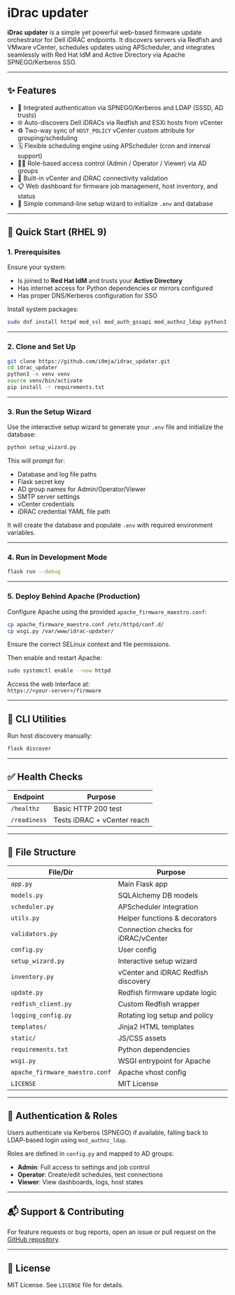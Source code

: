 # iDrac updater

**iDrac updater** is a simple yet powerful web-based firmware update orchestrator for Dell iDRAC endpoints. It discovers servers via Redfish and VMware vCenter, schedules updates using APScheduler, and integrates seamlessly with Red Hat IdM and Active Directory via Apache SPNEGO/Kerberos SSO.

---

## ✨ Features

- 🔐 Integrated authentication via SPNEGO/Kerberos and LDAP (SSSD, AD trusts)
- 🌐 Auto-discovers Dell iDRACs via Redfish and ESXi hosts from vCenter
- ♻️ Two-way sync of `HOST_POLICY` vCenter custom attribute for grouping/scheduling
- 🗓️ Flexible scheduling engine using APScheduler (cron and interval support)
- 🧑‍💼 Role-based access control (Admin / Operator / Viewer) via AD groups
- 🧪 Built-in vCenter and iDRAC connectivity validation
- 📋 Web dashboard for firmware job management, host inventory, and status
- 🧙 Simple command-line setup wizard to initialize `.env` and database

---

## 🚀 Quick Start (RHEL 9)

### 1. Prerequisites

Ensure your system:

- Is joined to **Red Hat IdM** and trusts your **Active Directory**
- Has internet access for Python dependencies or mirrors configured
- Has proper DNS/Kerberos configuration for SSO

Install system packages:

```bash
sudo dnf install httpd mod_ssl mod_auth_gssapi mod_authnz_ldap python3 python3-pip gcc
```

---

### 2. Clone and Set Up

```bash
git clone https://github.com/i0mja/idrac_updater.git
cd idrac_updater
python3 -m venv venv
source venv/bin/activate
pip install -r requirements.txt
```

---

### 3. Run the Setup Wizard

Use the interactive setup wizard to generate your `.env` file and initialize the database:

```bash
python setup_wizard.py
```

This will prompt for:

- Database and log file paths
- Flask secret key
- AD group names for Admin/Operator/Viewer
- SMTP server settings
- vCenter credentials
- iDRAC credential YAML file path

It will create the database and populate `.env` with required environment variables.

---

### 4. Run in Development Mode

```bash
flask run --debug
```

---

### 5. Deploy Behind Apache (Production)

Configure Apache using the provided `apache_firmware_maestro.conf`:

```bash
cp apache_firmware_maestro.conf /etc/httpd/conf.d/
cp wsgi.py /var/www/idrac-updater/
```

Ensure the correct SELinux context and file permissions.

Then enable and restart Apache:

```bash
sudo systemctl enable --now httpd
```

Access the web interface at:\
`https://<your-server>/firmware`

---

## 🧐 CLI Utilities

Run host discovery manually:

```bash
flask discover
```

---

## ✅ Health Checks

| Endpoint     | Purpose                     |
| ------------ | --------------------------- |
| `/healthz`   | Basic HTTP 200 test         |
| `/readiness` | Tests iDRAC + vCenter reach |

---

## 📂 File Structure

| File/Dir                       | Purpose                             |
| ------------------------------ | ----------------------------------- |
| `app.py`                       | Main Flask app                      |
| `models.py`                    | SQLAlchemy DB models                |
| `scheduler.py`                 | APScheduler integration             |
| `utils.py`                     | Helper functions & decorators       |
| `validators.py`                | Connection checks for iDRAC/vCenter |
| `config.py`                    | User config                         |
| `setup_wizard.py`              | Interactive setup wizard            |
| `inventory.py`                 | vCenter and iDRAC Redfish discovery |
| `update.py`                    | Redfish firmware update logic       |
| `redfish_client.py`            | Custom Redfish wrapper              |
| `logging_config.py`            | Rotating log setup and policy       |
| `templates/`                   | Jinja2 HTML templates               |
| `static/`                      | JS/CSS assets                       |
| `requirements.txt`             | Python dependencies                 |
| `wsgi.py`                      | WSGI entrypoint for Apache          |
| `apache_firmware_maestro.conf` | Apache vhost config                 |
| `LICENSE`                      | MIT License                         |

---

## 🔐 Authentication & Roles

Users authenticate via Kerberos (SPNEGO) if available, falling back to LDAP-based login using `mod_authnz_ldap`.

Roles are defined in `config.py` and mapped to AD groups:

- **Admin**: Full access to settings and job control
- **Operator**: Create/edit schedules, test connections
- **Viewer**: View dashboards, logs, host states

---

## 📬 Support & Contributing

For feature requests or bug reports, open an issue or pull request on the [GitHub repository](https://github.com/i0mja/idrac_updater).

---

## 📝 License

MIT License. See `LICENSE` file for details.


